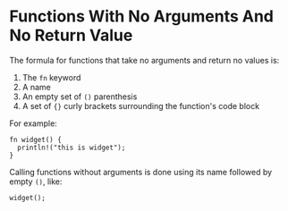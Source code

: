 # Functions With No Arguments And No Return Value

The formula for functions that take no
arguments and return no values is:

1. The `fn` keyword
2. A name
3. An empty set of `()` parenthesis
4. A set of `{}` curly brackets surrounding the function's code block

For example:

```rust,noplayground
fn widget() {
  println!("this is widget");
}
```

Calling functions without arguments is done using its
name followed by empty `()`, like:

```rust, noplayground
widget();
```
